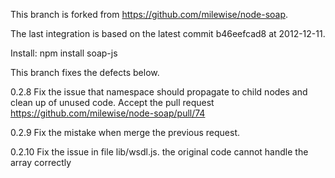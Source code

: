 
This branch is forked from https://github.com/milewise/node-soap. 

The last integration is based on the latest commit b46eefcad8 at 2012-12-11.

Install:  npm install soap-js

This branch fixes the defects below.

0.2.8
Fix the issue that namespace should propagate to child nodes and clean up of unused code. 
Accept the pull request https://github.com/milewise/node-soap/pull/74

0.2.9
Fix the mistake when merge the previous request.

0.2.10
Fix the issue in file lib/wsdl.js. the original code cannot handle the array correctly



